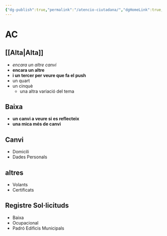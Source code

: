 ```yaml
---
{"dg-publish":true,"permalink":"/atencio-ciutadana/","dgHomeLink":true,"dgPassFrontmatter":false}
---
```



# AC

## [[Alta|Alta]]
- *encara un altre canvi*
- **encara un altre**
- **i un tercer per veure que fa el push**
- un quart
- un cinquè
   - una altra variació del tema

## Baixa
- **un canvi a veure si es reflecteix**
- **una mica més de canvi**

## Canvi
- Domicili
- Dades Personals

## altres
- Volants
- Certificats

## Registre Sol·licituds
- Baixa
- Ocupacional
- Padró Edificis Municipals